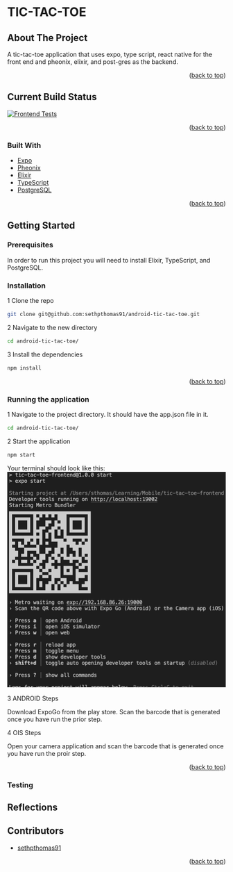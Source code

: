 # TIC-TAC-TOE

<!-- ABOUT THE PROJECT -->
## About The Project

A tic-tac-toe application that uses expo, type script, react native for the front end and pheonix, elixir, and post-gres as the backend.

<p align="right">(<a href="#top">back to top</a>)</p>

<!-- BUILD STATUS -->
## Current Build Status

[![Frontend Tests](https://github.com/sethpthomas91/tic-tac-toe-frontend/actions/workflows/main.yml/badge.svg)](https://github.com/sethpthomas91/tic-tac-toe-frontend/actions/workflows/main.yml)

<p align="right">(<a href="#top">back to top</a>)</p>


<!-- Built With -->
### Built With

* [Expo](https://expo.dev/)
* [Pheonix](https://www.phoenixframework.org/)
* [Elixir](https://elixir-lang.org/)
* [TypeScript](https://www.typescriptlang.org/)
* [PostgreSQL](https://www.postgresql.org/)

<p align="right">(<a href="#top">back to top</a>)</p>



<!-- GETTING STARTED -->
## Getting Started


### Prerequisites

In order to run this project you will need to install Elixir, TypeScript, and PostgreSQL.

### Installation

1 Clone the repo
   ```sh
git clone git@github.com:sethpthomas91/android-tic-tac-toe.git
   ```

2 Navigate to the new directory
   ```sh
cd android-tic-tac-toe/
   ```

3 Install the dependencies
   ```sh
npm install
   ```

<p align="right">(<a href="#top">back to top</a>)</p>

### Running the application

1 Navigate to the project directory. It should have the app.json file in it.
   ```sh
cd android-tic-tac-toe/
   ```

2 Start the application
   ```sh
npm start
   ```

   Your terminal should look like this:
   ![Starting the application](readme_images/start.png)

3 ANDROID Steps

Download ExpoGo from the play store. Scan the barcode that is generated once you have run the prior step.

4 OIS Steps

Open your camera application and scan the barcode that is generated once you have run the proir step.

<p align="right">(<a href="#top">back to top</a>)</p>

### Testing


## Reflections


<!-- ACKNOWLEDGMENTS -->
## Contributors

* [sethpthomas91](https://github.com/sethpthomas91)

<p align="right">(<a href="#top">back to top</a>)</p>



<!-- MARKDOWN LINKS & IMAGES -->
<!-- https://www.markdownguide.org/basic-syntax/#reference-style-links -->
[contributors-shield]: https://img.shields.io/github/contributors/github_username/repo_name.svg?style=for-the-badge
[contributors-url]: https://github.com/github_username/repo_name/graphs/contributors
[forks-shield]: https://img.shields.io/github/forks/github_username/repo_name.svg?style=for-the-badge
[forks-url]: https://github.com/github_username/repo_name/network/members
[stars-shield]: https://img.shields.io/github/stars/github_username/repo_name.svg?style=for-the-badge
[stars-url]: https://github.com/github_username/repo_name/stargazers
[issues-shield]: https://img.shields.io/github/issues/github_username/repo_name.svg?style=for-the-badge
[issues-url]: https://github.com/github_username/repo_name/issues
[license-shield]: https://img.shields.io/github/license/github_username/repo_name.svg?style=for-the-badge
[license-url]: https://github.com/github_username/repo_name/blob/master/LICENSE.txt
[linkedin-shield]: https://img.shields.io/badge/-LinkedIn-black.svg?style=for-the-badge&logo=linkedin&colorB=555
[linkedin-url]: https://linkedin.com/in/linkedin_username
[product-screenshot]: images/screenshot.png
